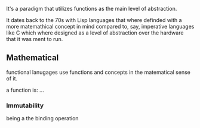 It's a paradigm that utilizes functions as the main level of abstraction.

It dates back to the 70s with Lisp languages that where definded with a more matemathical concept in mind compared to, say, imperative languages like C which where designed as a level of abstraction over the hardware that it was ment to run.

## Mathematical 
functional lanugages use functions and concepts in the matematical sense of it. 

a function is: 
...

### Immutability
being a the binding operation